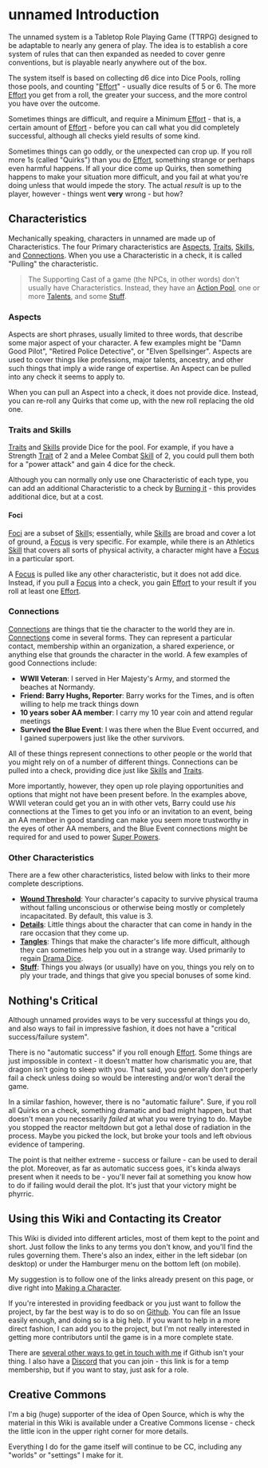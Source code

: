 # unnamed Introduction

The unnamed system is a Tabletop Role Playing Game (TTRPG) designed to be adaptable to nearly any genera of play. The idea is to establish a core system of rules that can then expanded as needed to cover genre conventions, but is playable nearly anywhere out of the box.

The system itself is based on collecting d6 dice into Dice Pools, rolling those pools, and counting "[Effort](Effort.md)" - usually dice results of 5 or 6. The more [Effort](Effort.md) you get from a roll, the greater your success, and the more control you have over the outcome.

Sometimes things are difficult, and require a Minimum [Effort](Effort.md) - that is, a certain amount of [Effort](Effort.md) - before you can call what you did completely successful, although all checks yield results of some kind.

Sometimes things can go oddly, or the unexpected can crop up. If you roll more 1s (called "Quirks") than you do [Effort](Effort.md), something strange or perhaps even harmful happens. If all your dice come up Quirks, then something happens to make your situation more difficult, and you fail at what you're doing unless that would impede the story. The actual *result* is up to the player, however - things went **very** wrong - but how?

## Characteristics

Mechanically speaking, characters in unnamed are made up of Characteristics. The four Primary characteristics are [Aspects](Aspects.md), [Traits](Traits.md), [Skills](Skills.md), and [Connections](Connections.md). When you use a Characteristic in a check, it is called "Pulling" the characteristic.

> The Supporting Cast of a game (the NPCs, in other words) don't usually have Characteristics. Instead, they have an [Action Pool](NPC_ActionPool.md), one or more [Talents](NPC_Talents.md), and some [Stuff](Stuff.md).

### Aspects

Aspects are short phrases, usually limited to three words, that describe some major aspect of your character. A few examples might be "Damn Good Pilot", "Retired Police Detective", or "Elven Spellsinger". Aspects are used to cover things like professions, major talents, ancestry, and other such things that imply a wide range of expertise. An Aspect can be pulled into any check it seems to apply to.

When you can pull an Aspect into a check, it does not provide dice. Instead, you can re-roll any Quirks that come up, with the new roll replacing the old one.

### Traits and Skills

[Traits](Traits.md) and [Skills](Skills.md) provide Dice for the pool. For example, if you have a Strength [Trait](Trait.md) of 2 and a Melee Combat [Skill](Skills.md) of 2, you could pull them both for a "power attack" and gain 4 dice for the check.

Although you can normally only use one Characteristic of each type, you can add an additional Characteristic to a check by [Burning it](Burn.md) - this provides additional dice, but at a cost.

#### Foci

[Foci](Foci.md) are a subset of [Skill](Skills.md)s; essentially, while [Skills](Skills.md) are broad and cover a lot of ground, a [Focus](Foci.md) is very specific. For example, while there is an Athletics [Skill](Skills.md) that covers all sorts of physical activity, a character might have a [Focus](Foci.md) in a particular sport.

A [Focus](Foci.md) is pulled like any other characteristic, but it does not add dice. Instead, if you pull a [Focus](Foci.md) into a check, you gain [Effort](Effort.md) to your result if you roll at least one [Effort](Effort.md).

### Connections

[Connections](Connections.md) are things that tie the character to the world they are in. [Connections](Connections.md) come in several forms. They can represent a particular contact, membership within an organization, a shared experience, or anything else that grounds the character in the world. A few examples of good Connections include:

- **WWII Veteran**: I served in Her Majesty's Army, and stormed the beaches at Normandy.
- **Friend: Barry Hughs, Reporter**: Barry works for the Times, and is often willing to help me track things down
- **10 years sober AA member**: I carry my 10 year coin and attend regular meetings
- **Survived the Blue Event**: I was there when the Blue Event occurred, and I gained superpowers just like the other survivors.

All of these things represent connections to other people or the world that you might rely on of a number of different things. Connections can be pulled into a check, providing dice just like [Skills](Skills.md) and [Traits](Traits.md).

More importantly, however, they open up role playing opportunities and options that might not have been present before. In the examples above, WWII veteran could get you an in with other vets, Barry could use *his* connections at the Times to get you info or an invitation to an event, being an AA member in good standing can make you seem more trustworthy in the eyes of other AA members, and the Blue Event connections might be required for and used to power [Super Powers](SpecialAbilities.md).

### Other Characteristics

There are a few other characteristics, listed below with links to their more complete descriptions.

- **[Wound Threshold](WoundThreshold.md)**: Your character's capacity to survive physical trauma without falling unconscious or otherwise being mostly or completely incapacitated. By default, this value is 3.
- **[Details](Details.md)**: Little things about the character that can come in handy in the rare occasion that they come up.
- **[Tangles](Tangles.md)**: Things that make the character's life more difficult, although they can sometimes help you out in a strange way. Used primarily to regain [Drama Dice](DramaDice.md).
- **[Stuff](Stuff.md)**: Things you always (or usually) have on you, things you rely on to ply your trade, and things that give you special bonuses of some kind.

## Nothing's Critical

Although unnamed provides ways to be very successful at things you do, and also ways to fail in impressive fashion, it does not have a "critical success/failure system".

There is no "automatic success" if you roll enough [Effort](Effort.md). Some things are just impossible in context - it doesn't matter how charismatic you are, that dragon isn't going to sleep with you. That said, you generally don't properly fail a check unless doing so would be interesting and/or won't derail the game.

In a similar fashion, however, there is no "automatic failure". Sure, if you roll all Quirks on a check, something dramatic and bad might happen, but that doesn't mean you necessarily *failed* at what you were trying to do. Maybe you stopped the reactor meltdown but got a lethal dose of radiation in the process. Maybe you picked the lock, but broke your tools and left obvious evidence of tampering.

The point is that neither extreme - success or failure - can be used to derail the plot. Moreover, as far as automatic success goes, it's kinda always present when it needs to be - you'll never fail at something you know how to do if failing would derail the plot. It's just that your victory might be phyrric.

## Using this Wiki and Contacting its Creator

This Wiki is divided into different articles, most of them kept to the point and short. Just follow the links to any terms you don't know, and you'll find the rules governing them. There's also an index, either in the left sidebar (on desktop) or under the Hamburger menu on the bottom left (on mobile).

My suggestion is to follow one of the links already present on this page, or dive right into [Making a Character](CCSummary.md).

If you're interested in providing feedback or you just want to follow the project, by far the best way is to do so on [Github](https://github.com/s-20/unnamed). You can file an Issue easily enough, and doing so is a big help. If you want to help in a more direct fashion, I can add you to the project, but I'm not really interested in getting more contributors until the game is in a more complete state.

There are [several other ways to get in touch with me](https://wheretofind.me/@s20) if Github isn't your thing. I also have a [Discord](https://discord.gg/ggdfv7M) that you can join - this link is for a temp membership, but if you want to stay, just ask for a role.

## Creative Commons

I'm a big (huge) supporter of the idea of Open Source, which is why the material in this Wiki is available under a Creative Commons license - check the little icon in the upper right corner for more details.

Everything I do for the game itself will continue to be CC, including any "worlds" or "settings" I make for it.
